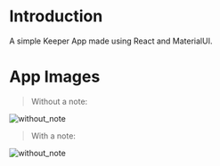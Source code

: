 # Introduction

A simple Keeper App made using React and MaterialUI.

# App Images

>Without a note:

![without_note](https://user-images.githubusercontent.com/52821308/135545796-5f2a9b20-eb9d-472b-bdb7-14287d5a446d.PNG)

>With a note:

![without_note](https://user-images.githubusercontent.com/52821308/135545889-abf1b629-89fa-49c4-9ba1-57ecd6aa367a.PNG)
